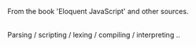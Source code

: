 
From the book 'Eloquent JavaScript' and other sources.<br><br>

Parsing / scripting / lexing / compiling / interpreting ..<br><br>



